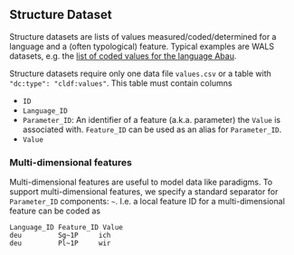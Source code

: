 ## Structure Dataset

Structure datasets are lists of values measured/coded/determined for a language and a (often typological) feature.
Typical examples are WALS datasets, e.g. the [list of coded values for the language Abau](http://wals.info/languoid/lect/wals_code_aba).

Structure datasets require only one data file `values.csv` or a table with
`"dc:type": "cldf:values"`. This table must contain columns
- `ID`
- `Language_ID`
- `Parameter_ID`: An identifier of a feature (a.k.a. parameter) the `Value` is associated with. `Feature_ID` can be used as an alias for `Parameter_ID`.
- `Value`


### Multi-dimensional features

Multi-dimensional features are useful to model data like paradigms. 
To support multi-dimensional features, we specify a standard separator for 
`Parameter_ID` components: `~`. 
I.e. a local feature ID for a multi-dimensional feature can be coded as
```
Language_ID Feature_ID Value
deu         Sg~1P     ich
deu         Pl~1P     wir
